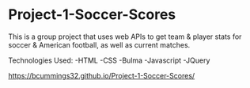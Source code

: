 # Project-1-Soccer-Scores

This is a group project that uses web APIs to get team & player stats for soccer & American football, as well as current matches.

Technologies Used:
-HTML
-CSS
-Bulma
-Javascript
-JQuery

https://bcummings32.github.io/Project-1-Soccer-Scores/
